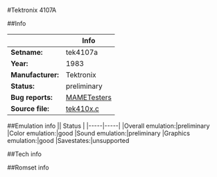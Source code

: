 #Tektronix 4107A

##Info

||Info|
|-----|-----|
|**Setname:**|tek4107a
|**Year:**|1983
|**Manufacturer:**|Tektronix
|**Status:**|preliminary
|**Bug reports:**|[MAMETesters](http://mametesters.org/view_all_set.php?type=1&temporary=y&search=tek410x.c)
|**Source file:**|[tek410x.c](https://github.com/mamedev/mame/blob/master/src/mess/drivers/tek410x.c)

##Emulation info
|| Status |
|-----|-----|
|Overall emulation:|preliminary
|Color emulation:|good
|Sound emulation:|preliminary
|Graphics emulation:|good
|Savestates:|unsupported

##Tech info

##Romset info

<!--- START OF EDITED COMMENT DO NOT TOUCH TEXT ABOVE-->
